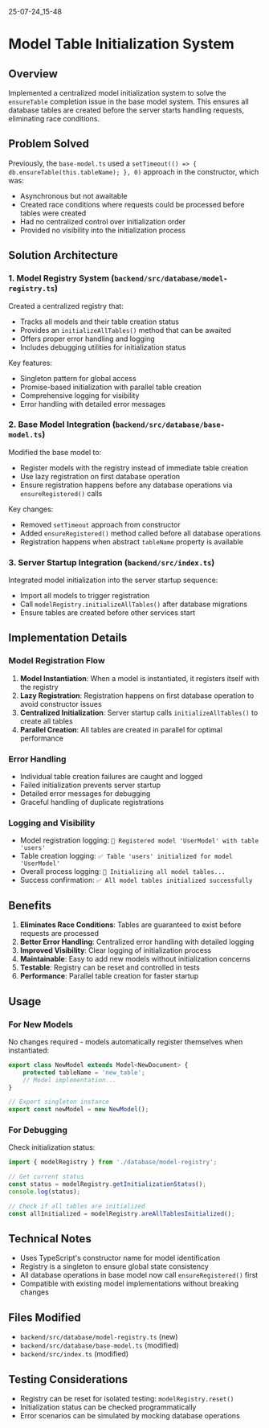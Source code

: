 25-07-24_15-48

# Model Table Initialization System

## Overview

Implemented a centralized model initialization system to solve the `ensureTable` completion issue in the base model system. This ensures all database tables are created before the server starts handling requests, eliminating race conditions.

## Problem Solved

Previously, the `base-model.ts` used a `setTimeout(() => { db.ensureTable(this.tableName); }, 0)` approach in the constructor, which was:
- Asynchronous but not awaitable
- Created race conditions where requests could be processed before tables were created
- Had no centralized control over initialization order
- Provided no visibility into the initialization process

## Solution Architecture

### 1. Model Registry System (`backend/src/database/model-registry.ts`)

Created a centralized registry that:
- Tracks all models and their table creation status
- Provides an `initializeAllTables()` method that can be awaited
- Offers proper error handling and logging
- Includes debugging utilities for initialization status

Key features:
- Singleton pattern for global access
- Promise-based initialization with parallel table creation
- Comprehensive logging for visibility
- Error handling with detailed error messages

### 2. Base Model Integration (`backend/src/database/base-model.ts`)

Modified the base model to:
- Register models with the registry instead of immediate table creation
- Use lazy registration on first database operation
- Ensure registration happens before any database operations via `ensureRegistered()` calls

Key changes:
- Removed `setTimeout` approach from constructor
- Added `ensureRegistered()` method called before all database operations
- Registration happens when abstract `tableName` property is available

### 3. Server Startup Integration (`backend/src/index.ts`)

Integrated model initialization into the server startup sequence:
- Import all models to trigger registration
- Call `modelRegistry.initializeAllTables()` after database migrations
- Ensure tables are created before other services start

## Implementation Details

### Model Registration Flow

1. **Model Instantiation**: When a model is instantiated, it registers itself with the registry
2. **Lazy Registration**: Registration happens on first database operation to avoid constructor issues
3. **Centralized Initialization**: Server startup calls `initializeAllTables()` to create all tables
4. **Parallel Creation**: All tables are created in parallel for optimal performance

### Error Handling

- Individual table creation failures are caught and logged
- Failed initialization prevents server startup
- Detailed error messages for debugging
- Graceful handling of duplicate registrations

### Logging and Visibility

- Model registration logging: `📝 Registered model 'UserModel' with table 'users'`
- Table creation logging: `✅ Table 'users' initialized for model 'UserModel'`
- Overall process logging: `🔄 Initializing all model tables...`
- Success confirmation: `✅ All model tables initialized successfully`

## Benefits

1. **Eliminates Race Conditions**: Tables are guaranteed to exist before requests are processed
2. **Better Error Handling**: Centralized error handling with detailed logging
3. **Improved Visibility**: Clear logging of initialization process
4. **Maintainable**: Easy to add new models without initialization concerns
5. **Testable**: Registry can be reset and controlled in tests
6. **Performance**: Parallel table creation for faster startup

## Usage

### For New Models

No changes required - models automatically register themselves when instantiated:

```typescript
export class NewModel extends Model<NewDocument> {
    protected tableName = 'new_table';
    // Model implementation...
}

// Export singleton instance
export const newModel = new NewModel();
```

### For Debugging

Check initialization status:

```typescript
import { modelRegistry } from './database/model-registry';

// Get current status
const status = modelRegistry.getInitializationStatus();
console.log(status);

// Check if all tables are initialized
const allInitialized = modelRegistry.areAllTablesInitialized();
```

## Technical Notes

- Uses TypeScript's constructor name for model identification
- Registry is a singleton to ensure global state consistency
- All database operations in base model now call `ensureRegistered()` first
- Compatible with existing model implementations without breaking changes

## Files Modified

- `backend/src/database/model-registry.ts` (new)
- `backend/src/database/base-model.ts` (modified)
- `backend/src/index.ts` (modified)

## Testing Considerations

- Registry can be reset for isolated testing: `modelRegistry.reset()`
- Initialization status can be checked programmatically
- Error scenarios can be simulated by mocking database operations

